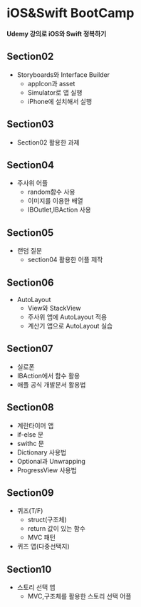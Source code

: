 # iOS&Swift BootCamp
**Udemy 강의로 iOS와 Swift 정복하기**

## Section02
- Storyboards와 Interface Builder
  - appIcon과 asset
  - Simulator로 앱 실행
  - iPhone에 설치해서 실행

## Section03
- Section02 활용한 과제

## Section04
- 주사위 어플
  - random함수 사용
  - 이미지를 이용한 배열
  - IBOutlet,IBAction 사용

## Section05
- 랜덤 질문
  - section04 활용한 어플 제작

## Section06
- AutoLayout
  - View와 StackView
  - 주사위 앱에 AutoLayout 적용
  - 계산기 앱으로 AutoLayout 실습

## Section07
- 실로폰
 - IBAction에서 함수 활용
 - 애플 공식 개발문서 활용법

 ## Section08
 - 계란타이머 앱
  - if-else 문
  - swithc 문
  - Dictionary 사용법
  - Optional과 Unwrapping
  - ProgressView 사용법

## Section09
- 퀴즈(T/F)
  - struct(구조체)
  - return 값이 있는 함수
  - MVC 패턴
- 퀴즈 앱(다중선택지)

## Section10
- 스토리 선택 앱
  - MVC,구조체를 활용한 스토리 선택 어플 



